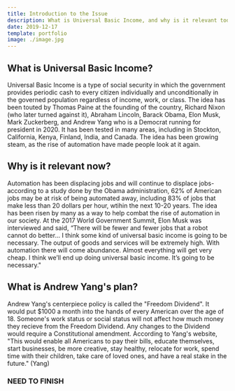 ```yaml
---
title: Introduction to the Issue
description: What is Universal Basic Income, and why is it relevant today?
date: 2019-12-17
template: portfolio
image: ./image.jpg
---
```


## What is Universal Basic Income?
Universal Basic Income is a type of social security in which the government provides periodic cash to every citizen individually and unconditionally in the governed population regardless of income, work, or class. The idea has been touted by Thomas Paine at the founding of the country, Richard Nixon (who later turned against it), Abraham Lincoln, Barack Obama, Elon Musk, Mark Zuckerberg, and Andrew Yang who is a Democrat running for president in 2020. It has been tested in many areas, including in Stockton, California, Kenya, Finland, India, and Canada. The idea has been growing steam, as the rise of automation have made people look at it again. 

## Why is it relevant now?
Automation has been displacing jobs and will continue to displace jobs- according to a study done by the Obama administration, 62% of American jobs may be at risk of being automated away, including 83% of jobs that make less than 20 dollars per hour, wtihin the next 10-20 years. The idea has been risen by many as a way to help combat the rise of automation in our society. At the 2017 World Government Summit, Elon Musk was interviewed and said, “There will be fewer and fewer jobs that a robot cannot do better... I think some kind of universal basic income is going to be necessary. The output of goods and services will be extremely high. With automation there will come abundance. Almost everything will get very cheap. I think we’ll end up doing universal basic income. It’s going to be necessary." 

## What is Andrew Yang's plan?
Andrew Yang's centerpiece policy is called the "Freedom Dividend". It would put $1000 a month into the hands of every American over the age of 18. Someone's work status or social status will not affect how much money they recieve from the Freedom Dividend. Any changes to the Dividend would require a Constitutional amendment. According to Yang's website, "This would enable all Americans to pay their bills, educate themselves, start businesses, be more creative, stay healthy, relocate for work, spend time with their children, take care of loved ones, and have a real stake in the future." (Yang)

### NEED TO FINISH
